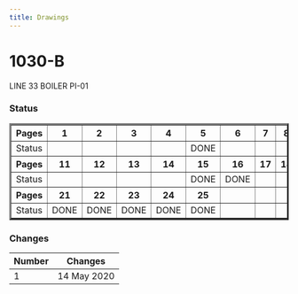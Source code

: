 ```yaml
---
title: Drawings
---
```


# 1030-B
LINE 33 BOILER PI-01

### Status

<table border="3px" align="center">
  <thead>
  <tr><th> Pages  </th><th>   1  </th><th>   2  </th><th>   3  </th><th>   4  </th><th>   5  </th><th>   6  </th><th>   7  </th><th>   8  </th><th>   9  </th><th>  10  </th></tr>
  </thead>
  <tbody>
  <tr><td> Status </td><td>      </td><td>      </td><td>      </td><td>      </td><td> DONE </td><td>      </td><td>      </td><td>      </td><td>      </td><td>      </td></tr>
  </tbody>
  <thead>
  <tr><th> Pages  </th><th>  11  </th><th>  12  </th><th>  13  </th><th>  14  </th><th>  15  </th><th>  16  </th><th>  17  </th><th>  18  </th><th>  19  </th><th>  20  </th></tr>
  </thead>
  <tbody>
  <tr><td> Status </td><td>      </td><td>      </td><td>      </td><td>      </td><td> DONE </td><td> DONE </td><td>      </td><td>      </td><td>      </td><td> DONE </td></tr>
  </tbody>
  <thead>
  <tr><th> Pages  </th><th>  21  </th><th>  22  </th><th>  23  </th><th>  24  </th><th>  25  </th><th>      </th><th>      </th><th>      </th><th>      </th><th>      </th></tr>
  </thead>
  <tbody>
  <tr><td> Status </td><td> DONE </td><td> DONE </td><td> DONE </td><td> DONE </td><td> DONE </td><td>      </td><td>      </td><td>      </td><td>      </td><td>      </td></tr>
  </thead>
</table>

### Changes

| Number | Changes     |
|--------|-------------|
|   1    | 14 May 2020 |
